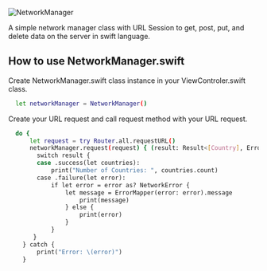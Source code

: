 
![NetworkManager](https://user-images.githubusercontent.com/29178012/194690933-33ca0c70-e670-4051-8815-4a55e36854d5.svg)

A simple network manager class with URL Session to get, post, put, and delete data on the server in swift language.

## How to use NetworkManager.swift

Create NetworkManager.swift class instance in your ViewControler.swift class. 

```bash
  let networkManager = NetworkManager()
```

Create your URL request and call request method with your URL request.
```bash
  do {
      let request = try Router.all.requestURL()
      networkManager.request(request) { (result: Result<[Country], Error>) in
        switch result {
        case .success(let countries):
            print("Number of Countries: ", countries.count)
        case .failure(let error):
            if let error = error as? NetworkError {
                let message = ErrorMapper(error: error).message
                    print(message)
                } else {
                    print(error)
                }
            }
       }        
    } catch {
        print("Error: \(error)")
    }
```

